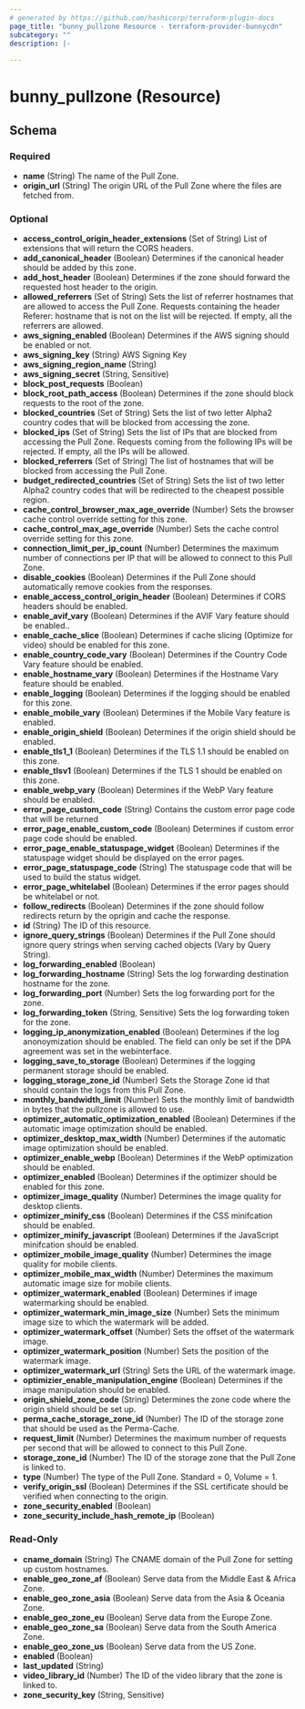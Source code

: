 ```yaml
---
# generated by https://github.com/hashicorp/terraform-plugin-docs
page_title: "bunny_pullzone Resource - terraform-provider-bunnycdn"
subcategory: ""
description: |-
  
---
```


# bunny_pullzone (Resource)





<!-- schema generated by tfplugindocs -->
## Schema

### Required

- **name** (String) The name of the Pull Zone.
- **origin_url** (String) The origin URL of the Pull Zone where the files are fetched from.

### Optional

- **access_control_origin_header_extensions** (Set of String) List of extensions that will return the CORS headers.
- **add_canonical_header** (Boolean) Determines if the canonical header should be added by this zone.
- **add_host_header** (Boolean) Determines if the zone should forward the requested host header to the origin.
- **allowed_referrers** (Set of String) Sets the list of referrer hostnames that are allowed to access the Pull Zone. Requests containing the header Referer: hostname that is not on the list will be rejected. If empty, all the referrers are allowed.
- **aws_signing_enabled** (Boolean) Determines if the AWS signing should be enabled or not.
- **aws_signing_key** (String) AWS Signing Key
- **aws_signing_region_name** (String)
- **aws_signing_secret** (String, Sensitive)
- **block_post_requests** (Boolean)
- **block_root_path_access** (Boolean) Determines if the zone should block requests to the root of the zone.
- **blocked_countries** (Set of String) Sets the list of two letter Alpha2 country codes that will be blocked from accessing the zone.
- **blocked_ips** (Set of String) Sets the list of IPs that are blocked from accessing the Pull Zone. Requests coming from the following IPs will be rejected. If empty, all the IPs will be allowed.
- **blocked_referrers** (Set of String) The list of hostnames that will be blocked from accessing the Pull Zone.
- **budget_redirected_countries** (Set of String) Sets the list of two letter Alpha2 country codes that will be redirected to the cheapest possible region.
- **cache_control_browser_max_age_override** (Number) Sets the browser cache control override setting for this zone.
- **cache_control_max_age_override** (Number) Sets the cache control override setting for this zone.
- **connection_limit_per_ip_count** (Number) Determines the maximum number of connections per IP that will be allowed to connect to this Pull Zone.
- **disable_cookies** (Boolean) Determines if the Pull Zone should automatically remove cookies from the responses.
- **enable_access_control_origin_header** (Boolean) Determines if CORS headers should be enabled.
- **enable_avif_vary** (Boolean) Determines if the AVIF Vary feature should be enabled..
- **enable_cache_slice** (Boolean) Determines if cache slicing (Optimize for video) should be enabled for this zone.
- **enable_country_code_vary** (Boolean) Determines if the Country Code Vary feature should be enabled.
- **enable_hostname_vary** (Boolean) Determines if the Hostname Vary feature should be enabled.
- **enable_logging** (Boolean) Determines if the logging should be enabled for this zone.
- **enable_mobile_vary** (Boolean) Determines if the Mobile Vary feature is enabled.
- **enable_origin_shield** (Boolean) Determines if the origin shield should be enabled.
- **enable_tls1_1** (Boolean) Determines if the TLS 1.1 should be enabled on this zone.
- **enable_tlsv1** (Boolean) Determines if the TLS 1 should be enabled on this zone.
- **enable_webp_vary** (Boolean) Determines if the WebP Vary feature should be enabled.
- **error_page_custom_code** (String) Contains the custom error page code that will be returned
- **error_page_enable_custom_code** (Boolean) Determines if custom error page code should be enabled.
- **error_page_enable_statuspage_widget** (Boolean) Determines if the statuspage widget should be displayed on the error pages.
- **error_page_statuspage_code** (String) The statuspage code that will be used to build the status widget.
- **error_page_whitelabel** (Boolean) Determines if the error pages should be whitelabel or not.
- **follow_redirects** (Boolean) Determines if the zone should follow redirects return by the oprigin and cache the response.
- **id** (String) The ID of this resource.
- **ignore_query_strings** (Boolean) Determines if the Pull Zone should ignore query strings when serving cached objects (Vary by Query String).
- **log_forwarding_enabled** (Boolean)
- **log_forwarding_hostname** (String) Sets the log forwarding destination hostname for the zone.
- **log_forwarding_port** (Number) Sets the log forwarding port for the zone.
- **log_forwarding_token** (String, Sensitive) Sets the log forwarding token for the zone.
- **logging_ip_anonymization_enabled** (Boolean) Determines if the log anonoymization should be enabled. The field can only be set if the DPA agreement was set in the webinterface.
- **logging_save_to_storage** (Boolean) Determines if the logging permanent storage should be enabled.
- **logging_storage_zone_id** (Number) Sets the Storage Zone id that should contain the logs from this Pull Zone.
- **monthly_bandwidth_limit** (Number) Sets the monthly limit of bandwidth in bytes that the pullzone is allowed to use.
- **optimizer_automatic_optimization_enabled** (Boolean) Determines if the automatic image optimization should be enabled.
- **optimizer_desktop_max_width** (Number) Determines if the automatic image optimization should be enabled.
- **optimizer_enable_webp** (Boolean) Determines if the WebP optimization should be enabled.
- **optimizer_enabled** (Boolean) Determines if the optimizer should be enabled for this zone.
- **optimizer_image_quality** (Number) Determines the image quality for desktop clients.
- **optimizer_minify_css** (Boolean) Determines if the CSS minifcation should be enabled.
- **optimizer_minify_javascript** (Boolean) Determines if the JavaScript minifcation should be enabled.
- **optimizer_mobile_image_quality** (Number) Determines the image quality for mobile clients.
- **optimizer_mobile_max_width** (Number) Determines the maximum automatic image size for mobile clients.
- **optimizer_watermark_enabled** (Boolean) Determines if image watermarking should be enabled.
- **optimizer_watermark_min_image_size** (Number) Sets the minimum image size to which the watermark will be added.
- **optimizer_watermark_offset** (Number) Sets the offset of the watermark image.
- **optimizer_watermark_position** (Number) Sets the position of the watermark image.
- **optimizer_watermark_url** (String) Sets the URL of the watermark image.
- **optimizier_enable_manipulation_engine** (Boolean) Determines if the image manipulation should be enabled.
- **origin_shield_zone_code** (String) Determines the zone code where the origin shield should be set up.
- **perma_cache_storage_zone_id** (Number) The ID of the storage zone that should be used as the Perma-Cache.
- **request_limit** (Number) Determines the maximum number of requests per second that will be allowed to connect to this Pull Zone.
- **storage_zone_id** (Number) The ID of the storage zone that the Pull Zone is linked to.
- **type** (Number) The type of the Pull Zone. Standard = 0, Volume = 1.
- **verify_origin_ssl** (Boolean) Determines if the SSL certificate should be verified when connecting to the origin.
- **zone_security_enabled** (Boolean)
- **zone_security_include_hash_remote_ip** (Boolean)

### Read-Only

- **cname_domain** (String) The CNAME domain of the Pull Zone for setting up custom hostnames.
- **enable_geo_zone_af** (Boolean) Serve data from the Middle East & Africa Zone.
- **enable_geo_zone_asia** (Boolean) Serve data from the Asia & Oceania Zone.
- **enable_geo_zone_eu** (Boolean) Serve data from the Europe Zone.
- **enable_geo_zone_sa** (Boolean) Serve data from the South America Zone.
- **enable_geo_zone_us** (Boolean) Serve data from the US Zone.
- **enabled** (Boolean)
- **last_updated** (String)
- **video_library_id** (Number) The ID of the video library that the zone is linked to.
- **zone_security_key** (String, Sensitive)


